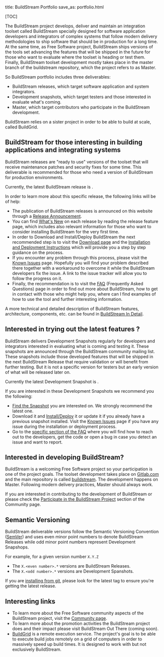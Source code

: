 title: BuildStream Portfolio
save_as: portfolio.html

<!-- This page explains what the BuildStream project do and the project outcomes: Master (including dev snapshots) and releases. It will also talk about BuildGrid and mention the relation with freedesktop-sdk when it comes to outcomes -->

<!-- For the release badges, check https://gitlab.com/BuildStream/website/issues/3 -->

[TOC]

<!-- Short explanation about what the BuildStream project ships (outcomes) and who they are for: snapshots, releases and master  -->
The BuildStream project develops, deliver and maintain an integration toolset called BuildStream specially designed for software application developers and integrators of complex systems that follow modern delivery methodologies to ship software that should be in production for a long time. At the same time, as Free Software project, BuildStream ships versions of the tools set advancing the features that will be shipped in the future for those who want to evaluate where the toolset is heading or test them. Finally, BuildStream toolset development mostly takes place in the master branch of the buildstream repository, which the project refers to as Master. 

So BuildStream portfolio includes three deliverables:
* BuildStream releases, which target software application and system integrators.
* Development snapshots, which target testers and those interested in evaluate what's coming.
* Master, which target contributors who participate in the BuildStream development.

BuildStream relies on a sister project in order to be able to build at scale, called BuildGrid.

## BuildStream for those interesting in building applications and integrating systems 

<!-- Releases: description. Who is for. State clearly which one is the latest release. -->

BuildStream releases are "ready to use" versions of the toolset that will receive maintenance patches and security fixes for some time. This deliverable is recommended for those who need a version of BuildStream for production environments.

Currently, the latest BuildStream release is <object style="vertical-align: middle" data="https://buildstream.gitlab.io/buildstream/_static/release.svg" type="image/svg+xml"></object>.

In order to learn more about this specific release, the following links will be of help:
* The publication of BuildStream releases is announced on this website through a [Release Announcement](https://buildstream.build/articles/2018/BuildStream-1.2-is-out!/).
* You can find [What's New](https://buildstream.build/feature.html) on each release by reading the release feature page, which includes also relevant information for those who want to consider installing BuildStream for the very first time.
* In order to Download and Install/Deploy BuildStream the next recommended step is to visit the [Download page](https://buildstream.build/download.html) and the [Installation and Deployment Instructions](https://buildstream.build/installation.html) which will provide you a step by step guidance on the process.
* If you encounter any problem through this process, please visit the [Known Issues](https://buildstream.build/known-issues.html) page. Hopefully you will find your problem described there together with a workaround to overcome it while the BuildStream developers fix the issue. A link to the issue tracker will allow you to follow the progress on it.
* Finally, the recommendation is to visit the [FAQ](https://buildstream.build/faq.html#use-buildstream) (Frequently Asked Questions) page in order to find out more about BuildStream, how to get in contact with those who might help you, where can I find examples of how to use the tool and further interesting information.

A more technical and detailed description of BuildStream features, architecture, components, etc. can be found in [BuildStream In Detail](https://buildstream.build/detail.html).

## Interested in trying out the latest features ? 

BuildStream delivers Development Snapshots regularly for developers and integrators interested in evaluating what is coming and testing it. These snapshots are announced through the BuildStream community mailing list. These snapshots include those developed features that will be shipped in the next BuildStream Release that require validation or will benefit from further testing. But it is not a specific version for testers but an early version of what will be released later on.

Currently the latest Development Snapshot is <object style="vertical-align: middle" data="https://buildstream.gitlab.io/buildstream/_static/snapshot.svg" type="image/svg+xml"></object>.

If you are interested in these Development Snapshots we recommend you the following:
* [Find the Snapshot](https://buildstream.build/download.html#development-snapshots) you are interested on. We strongly recommend the latest one.
* Download it and [Install/Deploy](https://buildstream.build/installation.html#installing) it or update it if you already have a previous snapshot installed. Visit the [Known Issues](https://buildstream.build/known-issues.html) page if you have any issue during the installation or deployment process.
* Go to the [specific section of the FAQ](https://buildstream.build/faq.html#contribute-to-buildstream) where you will find how to reach out to the developers, get the code or open a bug in case you detect an issue and want to report. 

## Interested in developing BuildStream?

<!-- Description about what you can find in Master and who is for (contributors) -->

BuildStream is a welcoming Free Software project so your participation is one of the project goals. The toolset development takes place on [Gitlab.com](https://gitlab.com/BuildStream) and the main repository is called [buildstream](https://gitlab.com/BuildStream/buildstream). The development happens on Master. Following modern delivery practices, Master should always work.

If you are interested in contributing to the development of BuildStream or please check the [Participate in the BuildStream Project](https://buildstream.build/community.html#participate-in-the-buildstream-project) section of the Community page.

## Semantic Versioning

BuildStream deliverable versions follow the Semantic Versioning Convention ([SemVer](https://semver.org/)) and uses even minor point numbers to denote BuildStream Releases while odd minor point numbers represent Development Snapshops.

For example, for a given version number `X.Y.Z`
 - The `X.<even number>.*` versions are BuildStream Releases.
 - The `X.<odd number>.*` versions are Development Spanshots.

If you are [installing from git](#install_git_checkout), please look for the latest tag to ensure you're getting the latest release.

## Interesting links

<!--  Link section: links to important content for those who might be thinking about becoming users. Provide context for each link, at least a sentence. -->

* To learn more about the Free Software community aspects of the BuildStream project, visit the [Community page](https://buildstream.build/community.html).
* To learn more about the promotion activities the BuildStream project does and their impact please visit BuildStream Out There (coming soon).
* [BuildGrid](https://gitlab.com/BuildGrid/buildgrid) is a remote execution service. The project's goal is to be able to execute build jobs remotely on a grid of computers in order to massively speed up build times. It is designed to work with but not exclusively BuildStream.
